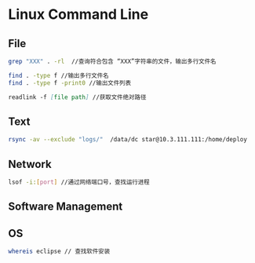 # Linux Command Line

## File
```sh
grep "XXX" . -rl  //查询符合包含 “XXX”字符串的文件，输出多行文件名
```
```sh
find . -type f //输出多行文件名
find . -type f -print0 //输出文件列表
```
```md
readlink -f [file path] //获取文件绝对路径
```
## Text
```sh
rsync -av --exclude "logs/"  /data/dc star@10.3.111.111:/home/deploy
```
## Network
```sh
lsof -i:[port] //通过网络端口号，查找运行进程
```
## Software Management

## OS
```sh
whereis eclipse // 查找软件安装
```
